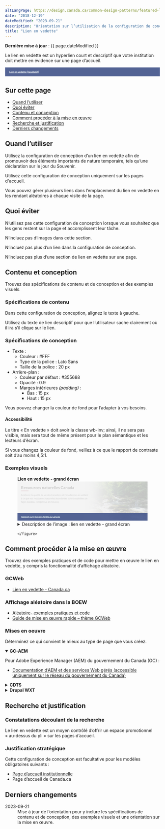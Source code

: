 ```yaml
---
altLangPage: https://design.canada.ca/common-design-patterns/featured-link.html
date: "2018-12-19"
dateModified: "2023-09-21"
description: "Orientation sur l’utilisation de la configuration de conception d’un lien en vedette sur Canada.ca."
title: "Lien en vedette"
---
```

<p><strong>Dernière mise à jour</strong>&nbsp;: {{ page.dateModified }}</p>
<p>Le lien en vedette est un hyperlien court et descriptif que votre institution doit mettre en évidence sur une page d’accueil.</p>
<div class="pattern-demo mrgn-tp-lg mrgn-bttm-xl"><img src="/images/featured-link-generic-fr.png" class="img-responsive" alt="" /></div>
<section>
  <h2>Sur cette page</h2>
  <ul>
    <li><a href="#utiliser">Quand l’utiliser</a></li>
    <li><a href="#eviter">Quoi éviter</a></li>
    <li><a href="#contenu">Contenu et conception</a></li>
    <li><a href="#œuvre">Comment procéder à la mise en œuvre</a></li>
    <li><a href="#recherche">Recherche et justification</a></li>
    <li><a href="#changements">Derniers changements</a></li>
  </ul>
</section>
<section id="utiliser">
  <h2>Quand l’utiliser</h2>
  <p>Utilisez la configuration de conception d’un lien en vedette afin de promouvoir des éléments importants de nature temporaire, tels qu’une déclaration sur le jour du Souvenir.</p>
  <p>Utilisez cette configuration de conception uniquement sur les pages d'accueil.</p>
  <p>Vous pouvez gérer plusieurs liens dans l’emplacement du lien en vedette en les rendant aléatoires à chaque visite de la page.</p>
</section>
<section id="eviter">
  <h2>Quoi éviter</h2>
  <p>N’utilisez pas cette configuration de conception lorsque vous souhaitez que les gens restent sur la page et accomplissent leur tâche.</p>
  <p>N’incluez pas d’images dans cette section.</p>
  <p>N’incluez pas plus d’un lien dans la configuration de conception.</p>
  <p>N’incluez pas plus d’une section de lien en vedette sur une page.</p>
</section>
<section id="contenu">
  <h2>Contenu et conception</h2>
  <p>Trouvez des spécifications de contenu et de conception et des exemples visuels.</p>
  <h3>Spécifications de contenu</h3>
  <p>Dans cette configuration de conception, alignez le texte à gauche.</p>
  <p>Utilisez du texte de lien descriptif pour que l’utilisateur sache clairement où il ira s’il clique sur le lien.</p>
  <h3>Spécifications de conception</h3>
  <ul>
    <li> Texte&nbsp;:
      <ul>
        <li>Couleur&nbsp;: #FFF</li>
        <li>Type de la police&nbsp;: Lato Sans</li>
        <li>Taille de la police&nbsp;: 20&nbsp;px</li>
      </ul>
    </li>
    <li> Arrière-plan&nbsp;:
      <ul>
        <li>Couleur par défaut&nbsp;: #355688</li>
        <li>Opacité&nbsp;: 0.9</li>
        <li>Marges intérieures <span lang="en"><i>(padding)</i></span>&nbsp;:
          <ul>
            <li>Bas&nbsp;: 15&nbsp;px</li>
            <li>Haut&nbsp;: 15&nbsp;px</li>
          </ul>
        </li>
      </ul>
    </li>
  </ul>
  <p>Vous pouvez changer la couleur de fond pour l’adapter à vos besoins.</p>
  <h4>Accessibilité</h4>
  <p>Le titre &laquo;&nbsp;En vedette&nbsp;&raquo; doit avoir la classe wb-inv; ainsi, il ne sera pas visible, mais sera tout de même présent pour le plan sémantique et les lecteurs d’écran.</p>
  <p>Si vous changez la couleur de fond, veillez à ce que le rapport de contraste soit d’au moins 4,5:1.</p>
  <h3>Exemples visuels</h3>
  <div class="pattern-demo mrgn-tp-md mrgn-bttm-md">
    <figure class="mrgn-tp-md mrgn-bttm-lg">
      <figcaption><b>Lien en vedette - grand écran</b></figcaption>
      <img src="/images/feature-link-fr.png" class="img-responsive" alt="Lien en vedette pour les grands écrans. Version texte ci-dessous&nbsp;:" />
      <details>
        <summary class="wb-toggle" data-toggle='{"print":"on"}'>Description de l’image&nbsp;: lien en vedette - grand écran</summary>
        <p>Un lien en vedette est affiché dans une bande bleue qui s’étend sur toute la longueur de l’écran. Au-dessus du lien en vedette figure le nom du ministère (Ressources naturelles Canada), suivi d’une brève description du ministère.</p>
      </details>

    </figure>
  </div>
</section>
<section id="œuvre">
  <h2>Comment procéder à la mise en œuvre</h2>
  <p>Trouvez des exemples pratiques et de code pour mettre en œuvre le lien en vedette, y compris la fonctionnalité d’affichage aléatoire.</p>
  <h3>GCWeb</h3>
  <ul>
    <li><a href="https://wet-boew.github.io/GCWeb/components/gc-featured-link/gc-featured-link-fr.html">Lien en vedette - Canada.ca</a></li>
  </ul>
  <h3>Affichage aléatoire dans la BOEW</h3>
  <ul>
    <li><a href="https://wet-boew.github.io/v4.0-ci/demos/wb-randomize/wb-randomize-fr.html">Aléatoire- exemples pratiques et code</a></li>
    <li><a href="https://wet-boew.github.io/GCWeb/docs/implementing-fr.html">Guide de mise en œuvre rapide – thème GCWeb</a></li>
  </ul>
  <h3>Mises en oeuvre</h3>
  <p>Déterminez ce qui convient le mieux au type de page que vous créez.</p>
  <div class="row">
    <div class="col-md-8">
      <div class="wb-tabs mrgn-tp-lg">
        <div class="tabpanels">
          <details id="004" open="open">
            <summary><strong>GC-AEM</strong></summary>
            <p class="mrgn-tp-lg">Pour Adobe Experience Manager (AEM) du gouvernement du Canada (GC)&nbsp;:</p>
            <ul>
              <li><a href="https://www.gcpedia.gc.ca/wiki/Documentation_d%27AEM_sp%C3%A9cifique_au_GC_6.5">Documentation d’AEM et des services Web gérés (accessible uniquement sur le réseau du gouvernement du Canada)</a></li>
            </ul>
          </details>
          <details id="005">
            <summary><strong>CDTS</strong></summary>
            <p class="mrgn-tp-lg">Pour la Solution de gabarits à déploiement centralisé (SGDC)&nbsp;:</p>
            <ul>
              <li><a href="https://cenw-wscoe.github.io/sgdc-cdts/docs/index-fr.html">Documentation de la SGDC</a></li>
            </ul>
          </details>
          <details id="006">
            <summary><strong>Drupal WXT</strong></summary>
            <p class="mrgn-tp-lg">Pour Drupal WXT&nbsp;:</p>
            <ul>
              <li><a href="https://drupalwxt.github.io">Documentation de Drupal WxT (en anglais seulement)</a></li>
            </ul>
          </details>
        </div>
      </div>
    </div>
  </div>
</section>
<section id="recherche">
  <h2>Recherche et justification</h2>
  <h3>Constatations découlant de la recherche</h3>
  <p>Le lien en vedette est un moyen contrôlé d’offrir un espace promotionnel &laquo;&nbsp;au-dessus du pli&nbsp;&raquo; sur les pages d’accueil.</p>
  <h3>Justification stratégique</h3>
  <p>Cette configuration de conception est facultative pour les modèles obligatoires suivants&nbsp;:</p>
  <ul>
    <li><a href="https://conception.canada.ca/modeles-obligatoire/pages-profil-institutionnel.html">Page d’accueil institutionnelle</a></li>
    <li>Page d’accueil de Canada.ca</li>
  </ul>
</section>
<section id="changements">
  <h2>Derniers changements</h2>
  <dl class="dl-horizontal">
    <dt>
      <time datetime="2023-09-21" class="link-muted">2023-09-21</time>
    </dt>
    <dd>Mise à jour de l’orientation pour y inclure les spécifications de contenu et de conception, des exemples visuels et une orientation sur la mise en œuvre.</dd>
  </dl>
</section>
